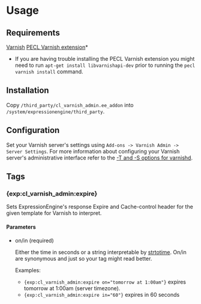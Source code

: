 Usage
===============

Requirements
-----

[Varnish](https://www.varnish-cache.org/trac/wiki/Installation)
[PECL Varnish extension](http://www.php.net/manual/en/varnish.installation.php)*
* If you are having trouble installing the PECL Varnish extension you might need to run
`apt-get install libvarnishapi-dev` prior to running the `pecl varnish install` command.

Installation
-----

Copy `/third_party/cl_varnish_admin.ee_addon` into `/system/expressionengine/third_party`.

Configuration
-----

Set your Varnish server's settings using `Add-ons -> Varnish Admin -> Server Settings`. 
For more information about configuring your Varnish server's administrative interface 
refer to the [-T and -S options for varnishd](https://www.varnish-cache.org/docs/trunk/reference/varnishd.html).

Tags
-----

### {exp:cl_varnish_admin:expire}

Sets ExpressionEngine's response Expire and Cache-control header for the given template for Varnish to interpret.

#### Parameters

+ on/in (required)

  Either the time in seconds or a string interpretable by [strtotime](http://php.net/strtotime). 
  On/in are synonymous and just so your tag might read better.

  Examples: 
    * `{exp:cl_varnish_admin:expire on="tomorrow at 1:00am"}` expires tomorrow at 1:00am (server timezone).
    * `{exp:cl_varnish_admin:expire in="60"}` expires in 60 seconds

